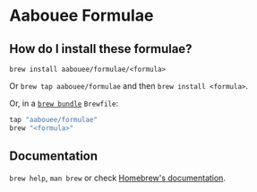# Aabouee Formulae

## How do I install these formulae?

`brew install aabouee/formulae/<formula>`

Or `brew tap aabouee/formulae` and then `brew install <formula>`.

Or, in a [`brew bundle`](https://github.com/Homebrew/homebrew-bundle) `Brewfile`:

```ruby
tap "aabouee/formulae"
brew "<formula>"
```

## Documentation

`brew help`, `man brew` or check [Homebrew's documentation](https://docs.brew.sh).
